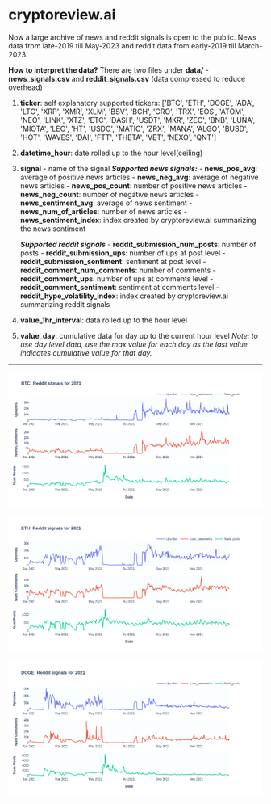 # cryptoreview.ai

Now a large archive of news and reddit signals is open to the public. News data from late-2019 till May-2023 and reddit data from early-2019 till March-2023.

**How to interpret the data?**
There are two files under **data/** - **news_signals.csv** and **reddit_signals.csv** (data compressed to reduce overhead)
1) **ticker**: self explanatory
	supported tickers:
	['BTC', 'ETH', 'DOGE', 'ADA', 'LTC', 'XRP', 'XMR', 'XLM', 'BSV', 'BCH', 'CRO', 'TRX', 'EOS', 'ATOM', 'NEO', 'LINK', 'XTZ', 'ETC', 'DASH', 'USDT', 'MKR', 'ZEC', 'BNB', 'LUNA', 'MIOTA', 'LEO', 'HT', 'USDC', 'MATIC', 'ZRX', 'MANA', 'ALGO', 'BUSD', 'HOT', 'WAVES', 'DAI', 'FTT', 'THETA', 'VET', 'NEXO', 'QNT']
2) **datetime_hour**: date rolled up to the hour level(ceiling)
3) **signal** - name of the signal
	***Supported news signals:***
		- **news_pos_avg**: average of positive news articles
		- **news_neg_avg**: average of negative news articles
		- **news_pos_count**: number of positive news articles
		- **news_neg_count**: number of negative news articles
		- **news_sentiment_avg**: average of news sentiment
		- **news_num_of_articles**: number of news articles
		- **news_sentiment_index**: index created by cryptoreview.ai summarizing the news sentiment

    ***Supported reddit signals***
		- **reddit_submission_num_posts**: number of posts
		- **reddit_submission_ups**: number of ups at post level
		- **reddit_submission_sentiment**: sentiment at post level
		- **reddit_comment_num_comments**: number of comments
		- **reddit_comment_ups**: number of ups at comments level
		- **reddit_comment_sentiment**: sentiment at comments level
		- **reddit_hype_volatility_index**: index created by cryptoreview.ai summarizing reddit signals

4. **value_1hr_interval**: data rolled up to the hour level

5. **value_day**: cumulative data for day up to the current hour level
*Note: to use day level data, use the max value for each day as the last value indicates cumulative value for that day.*

---
![Alt text](extras/btc.png?raw=true "Bitcoin data - 2021")


![Alt text](extras/eth.png?raw=true "Ethereum data - 2021")


![Alt text](extras/doge.png?raw=true "Dogecoin data - 2021")


